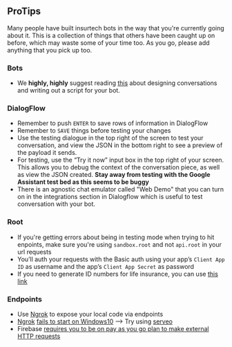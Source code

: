 ProTips
-------

Many people have built insurtech bots in the way that you're currently going about it. 
This is a collection of things that others have been caught up on before, which may waste some of your time too. 
As you go, please add anything that you pick up too.

### Bots
- We <b>highly, highly</b> suggest reading [this](https://developers.google.com/actions/design/walkthrough) about designing conversations and writing out a script for your bot.

### DialogFlow
- Remember to push `ENTER` to save rows of information in DialogFlow
- Remember to `SAVE` things before testing your changes
- Use the testing dialogue in the top right of the screen to test your conversation, and view the JSON in the bottom right to see a preview of the payload it sends.
- For testing, use the “Try it now” input box in the top right of your screen. This allows you to debug the context of the conversation piece, as well as view the JSON created. <b> Stay away from testing with the Google Assistant test bed as this seems to be buggy</b>
- There is an agnostic chat emulator called "Web Demo" that you can turn on in the integrations section in Dialogflow which is useful to test conversation with your bot.

### Root
- If you're getting errors about being in testing mode when trying to hit enpoints, make sure you're using `sandbox.root` and not `api.root` in your url requests
- You’ll auth your requests with the Basic auth using your app’s `Client App ID` as username and the app’s `Client App Secret` as password
- If you need to generate ID numbers for life insurance, you can use [this link](https://chris927.github.io/generate-sa-idnumbers/)

### Endpoints
- Use [Ngrok](www.ngrok.com) to expose your local code via endpoints
- [Ngrok](www.ngrok.com) [fails to start on Windows10](https://github.com/bubenshchykov/ngrok/issues/60) --> Try using [serveo](https://serveo.net/)
- Firebase [requires you to be on pay as you go plan to make external HTTP requests](https://stackoverflow.com/questions/43415759/use-firebase-cloud-function-to-send-post-request-to-non-google-server)

